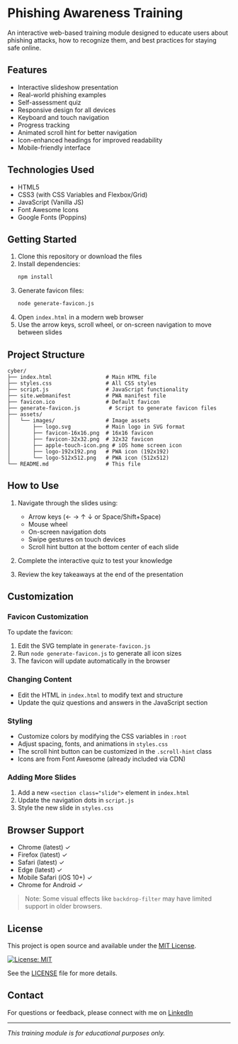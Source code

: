 # Phishing Awareness Training

An interactive web-based training module designed to educate users about phishing attacks, how to recognize them, and best practices for staying safe online.

## Features

- Interactive slideshow presentation
- Real-world phishing examples
- Self-assessment quiz
- Responsive design for all devices
- Keyboard and touch navigation
- Progress tracking
- Animated scroll hint for better navigation
- Icon-enhanced headings for improved readability
- Mobile-friendly interface

## Technologies Used

- HTML5
- CSS3 (with CSS Variables and Flexbox/Grid)
- JavaScript (Vanilla JS)
- Font Awesome Icons
- Google Fonts (Poppins)

## Getting Started

1. Clone this repository or download the files
2. Install dependencies:
   ```bash
   npm install
   ```
3. Generate favicon files:
   ```bash
   node generate-favicon.js
   ```
4. Open `index.html` in a modern web browser
5. Use the arrow keys, scroll wheel, or on-screen navigation to move between slides

## Project Structure

```
cyber/
├── index.html                 # Main HTML file
├── styles.css                 # All CSS styles
├── script.js                  # JavaScript functionality
├── site.webmanifest           # PWA manifest file
├── favicon.ico                # Default favicon
├── generate-favicon.js         # Script to generate favicon files
├── assets/
│   └── images/                # Image assets
│       ├── logo.svg           # Main logo in SVG format
│       ├── favicon-16x16.png  # 16x16 favicon
│       ├── favicon-32x32.png  # 32x32 favicon
│       ├── apple-touch-icon.png # iOS home screen icon
│       ├── logo-192x192.png   # PWA icon (192x192)
│       └── logo-512x512.png   # PWA icon (512x512)
└── README.md                  # This file
```

## How to Use

1. Navigate through the slides using:
   - Arrow keys (← → ↑ ↓ or Space/Shift+Space)
   - Mouse wheel
   - On-screen navigation dots
   - Swipe gestures on touch devices
   - Scroll hint button at the bottom center of each slide

2. Complete the interactive quiz to test your knowledge
3. Review the key takeaways at the end of the presentation

## Customization

### Favicon Customization

To update the favicon:
1. Edit the SVG template in `generate-favicon.js`
2. Run `node generate-favicon.js` to generate all icon sizes
3. The favicon will update automatically in the browser

### Changing Content
- Edit the HTML in `index.html` to modify text and structure
- Update the quiz questions and answers in the JavaScript section

### Styling
- Customize colors by modifying the CSS variables in `:root`
- Adjust spacing, fonts, and animations in `styles.css`
- The scroll hint button can be customized in the `.scroll-hint` class
- Icons are from Font Awesome (already included via CDN)

### Adding More Slides
1. Add a new `<section class="slide">` element in `index.html`
2. Update the navigation dots in `script.js`
3. Style the new slide in `styles.css`

## Browser Support

- Chrome (latest) ✓
- Firefox (latest) ✓
- Safari (latest) ✓
- Edge (latest) ✓
- Mobile Safari (iOS 10+) ✓
- Chrome for Android ✓

> Note: Some visual effects like `backdrop-filter` may have limited support in older browsers.

## License

This project is open source and available under the [MIT License](LICENSE).

[![License: MIT](https://img.shields.io/badge/License-MIT-yellow.svg)](https://opensource.org/licenses/MIT)

See the [LICENSE](LICENSE) file for more details.

## Contact

For questions or feedback, please connect with me on [LinkedIn](https://www.linkedin.com/in/kyofficial/)

---

*This training module is for educational purposes only.*
